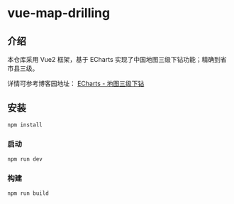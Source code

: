 # vue-map-drilling

## 介绍
本仓库采用 Vue2 框架，基于 ECharts 实现了中国地图三级下钻功能；精确到省市县三级。

详情可参考博客园地址：
[ECharts - 地图三级下钻](https://www.cnblogs.com/burc/p/14538777.html)

## 安装
```
npm install
```

### 启动
```
npm run dev
```

### 构建
```
npm run build
```
